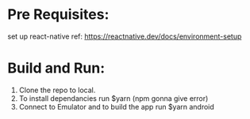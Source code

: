 # Pre Requisites:
set up react-native ref: https://reactnative.dev/docs/environment-setup
# Build and Run:
1. Clone the repo to local.
2. To install dependancies run $yarn (npm gonna give error)
3. Connect to Emulator and to build the app run $yarn android
